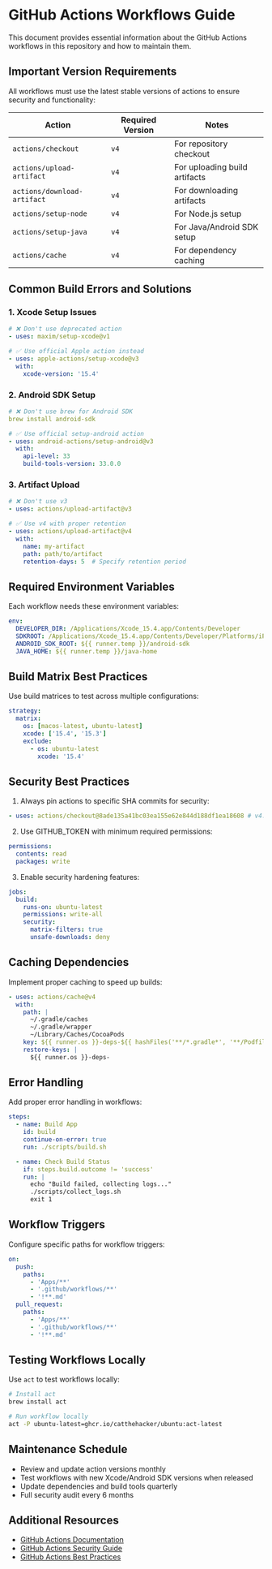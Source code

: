 # GitHub Actions Workflows Guide

This document provides essential information about the GitHub Actions workflows in this repository and how to maintain them.

## Important Version Requirements

All workflows must use the latest stable versions of actions to ensure security and functionality:

| Action | Required Version | Notes |
|--------|-----------------|-------|
| `actions/checkout` | `v4` | For repository checkout |
| `actions/upload-artifact` | `v4` | For uploading build artifacts |
| `actions/download-artifact` | `v4` | For downloading artifacts |
| `actions/setup-node` | `v4` | For Node.js setup |
| `actions/setup-java` | `v4` | For Java/Android SDK setup |
| `actions/cache` | `v4` | For dependency caching |

## Common Build Errors and Solutions

### 1. Xcode Setup Issues
```yaml
# ❌ Don't use deprecated action
- uses: maxim/setup-xcode@v1

# ✅ Use official Apple action instead
- uses: apple-actions/setup-xcode@v3
  with:
    xcode-version: '15.4'
```

### 2. Android SDK Setup
```yaml
# ❌ Don't use brew for Android SDK
brew install android-sdk

# ✅ Use official setup-android action
- uses: android-actions/setup-android@v3
  with:
    api-level: 33
    build-tools-version: 33.0.0
```

### 3. Artifact Upload
```yaml
# ❌ Don't use v3
- uses: actions/upload-artifact@v3

# ✅ Use v4 with proper retention
- uses: actions/upload-artifact@v4
  with:
    name: my-artifact
    path: path/to/artifact
    retention-days: 5  # Specify retention period
```

## Required Environment Variables

Each workflow needs these environment variables:

```yaml
env:
  DEVELOPER_DIR: /Applications/Xcode_15.4.app/Contents/Developer
  SDKROOT: /Applications/Xcode_15.4.app/Contents/Developer/Platforms/iPhoneOS.platform/Developer/SDKs/iPhoneOS17.5.sdk
  ANDROID_SDK_ROOT: ${{ runner.temp }}/android-sdk
  JAVA_HOME: ${{ runner.temp }}/java-home
```

## Build Matrix Best Practices

Use build matrices to test across multiple configurations:

```yaml
strategy:
  matrix:
    os: [macos-latest, ubuntu-latest]
    xcode: ['15.4', '15.3']
    exclude:
      - os: ubuntu-latest
        xcode: '15.4'
```

## Security Best Practices

1. Always pin actions to specific SHA commits for security:
```yaml
- uses: actions/checkout@8ade135a41bc03ea155e62e844d188df1ea18608 # v4.1.0
```

2. Use GITHUB_TOKEN with minimum required permissions:
```yaml
permissions:
  contents: read
  packages: write
```

3. Enable security hardening features:
```yaml
jobs:
  build:
    runs-on: ubuntu-latest
    permissions: write-all
    security:
      matrix-filters: true
      unsafe-downloads: deny
```

## Caching Dependencies

Implement proper caching to speed up builds:

```yaml
- uses: actions/cache@v4
  with:
    path: |
      ~/.gradle/caches
      ~/.gradle/wrapper
      ~/Library/Caches/CocoaPods
    key: ${{ runner.os }}-deps-${{ hashFiles('**/*.gradle*', '**/Podfile.lock') }}
    restore-keys: |
      ${{ runner.os }}-deps-
```

## Error Handling

Add proper error handling in workflows:

```yaml
steps:
  - name: Build App
    id: build
    continue-on-error: true
    run: ./scripts/build.sh

  - name: Check Build Status
    if: steps.build.outcome != 'success'
    run: |
      echo "Build failed, collecting logs..."
      ./scripts/collect_logs.sh
      exit 1
```

## Workflow Triggers

Configure specific paths for workflow triggers:

```yaml
on:
  push:
    paths:
      - 'Apps/**'
      - '.github/workflows/**'
      - '!**.md'
  pull_request:
    paths:
      - 'Apps/**'
      - '.github/workflows/**'
      - '!**.md'
```

## Testing Workflows Locally

Use `act` to test workflows locally:

```bash
# Install act
brew install act

# Run workflow locally
act -P ubuntu-latest=ghcr.io/catthehacker/ubuntu:act-latest
```

## Maintenance Schedule

- Review and update action versions monthly
- Test workflows with new Xcode/Android SDK versions when released
- Update dependencies and build tools quarterly
- Full security audit every 6 months

## Additional Resources

- [GitHub Actions Documentation](https://docs.github.com/en/actions)
- [GitHub Actions Security Guide](https://docs.github.com/en/actions/security-guides)
- [GitHub Actions Best Practices](https://docs.github.com/en/actions/learn-github-actions/best-practices-for-github-actions)

